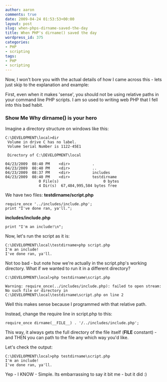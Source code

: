 ```yaml
---
author: aaron
comments: true
date: 2009-04-24 01:53:53+00:00
layout: post
slug: when-phps-dirname-saved-the-day
title: When PHP's dirname() saved the day
wordpress_id: 375
categories:
- PHP
- scripting
tags:
- PHP
- scripting
---
```


Now, I won't bore you with the actual details of how I came across this - lets just skip to the explanation and example:

First, even when it makes 'sense', you should not be using relative paths in your command line PHP scripts.  I am so used to writing web PHP that I fell into this bad habit.



### Show Me Why dirname() is your hero


Imagine a directory structure on windows like this:

    
    
    C:\DEVELOPMENT\local>dir
     Volume in drive C has no label.
     Volume Serial Number is 1122-45E1
    
     Directory of C:\DEVELOPMENT\local
    
    04/23/2009  08:40 PM    <dir>          .
    04/23/2009  08:40 PM    <dir>          ..
    04/23/2009  08:37 PM    <dir>          includes
    04/23/2009  08:40 PM    <dir>          testdirname
                   0 File(s)                    0 bytes
                   4 Dir(s)  67,484,995,584 bytes free
    



We have two files:
**testdirname/script.php**

    
    
    require_once '../includes/include.php';
    print "I've done ran, ya'll.";
    



**includes/include.php**

    
    
    print "I'm an include!\n";
    



Now, let's run the script as it is:

    
    
    C:\DEVELOPMENT\local\testdirname>php script.php
    I'm an include!
    I've done ran, ya'll.
    



Not too bad - but note how we're actually in the script.php's working directory.  What if we wanted to run it in a different directory?


    
    
    C:\DEVELOPMENT\local>php testdirname\script.php
    
    Warning: require_once(../includes/include.php): failed to open stream: No such file or directory in C:\DEVELOPMENT\local\testdirname\script.php on line 2
    



Well this makes sense because I programmed with that relative path.

Instead, change the require line in script.php to this:

    
    
    require_once dirname(__FILE__) . '/../includes/include.php';
    



This way, it always gets the full directory of the file itself (__FILE__ constant) - and THEN you can path to the file any which way you'd like.

Let's check the output:

    
    
    C:\DEVELOPMENT\local>php testdirname\script.php
    I'm an include!
    I've done ran, ya'll.
    



Yep - I KNOW - Simple.  Its embarrassing to say it bit me - but it did :)
